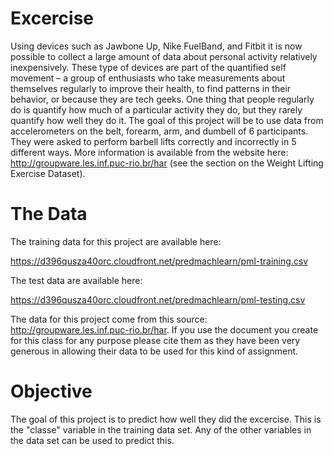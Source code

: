 # Excercise
Using devices such as Jawbone Up, Nike FuelBand, and Fitbit it is now possible to collect a large amount of data about personal activity relatively inexpensively. 
These type of devices are part of the quantified self movement – a group of enthusiasts who take measurements about themselves regularly to improve their health, 
to find patterns in their behavior, or because they are tech geeks. One thing that people regularly do is quantify how much of a particular activity they do, 
but they rarely quantify how well they do it. The goal of this project will be to use data from accelerometers on the belt, forearm, arm, and dumbell of 6 participants. 
They were asked to perform barbell lifts correctly and incorrectly in 5 different ways. More information is available from the website here: http://groupware.les.inf.puc-rio.br/har (see the section on the Weight Lifting Exercise Dataset). 

# The Data
The training data for this project are available here: 

https://d396qusza40orc.cloudfront.net/predmachlearn/pml-training.csv

The test data are available here: 

https://d396qusza40orc.cloudfront.net/predmachlearn/pml-testing.csv

The data for this project come from this source: http://groupware.les.inf.puc-rio.br/har. 
If you use the document you create for this class for any purpose please cite them as they have been very generous in allowing their data to be used for this kind of assignment. 

# Objective
The goal of this project is to predict how well they did the excercise. This is the "classe" variable in the training data set. Any of the other variables in the data set can be used to predict this.
